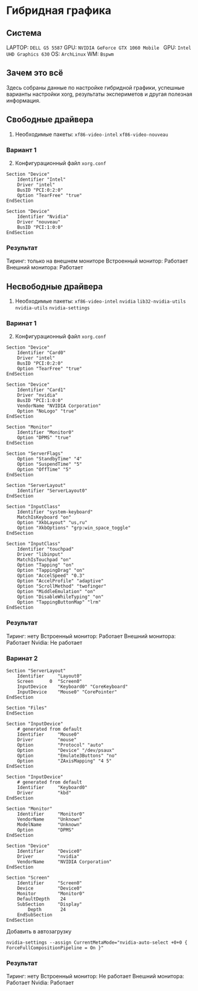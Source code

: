 # Гибридная графика

## Система
LAPTOP: `DELL G5 5587`
GPU: `NVIDIA GeForce GTX 1060 Mobile `
GPU: `Intel UHD Graphics 630`
OS: `ArchLinux`
WM: `Bspwm`

## Зачем это всё

Здесь собраны данные по настройке гибридной графики, успешные варианты настройки xorg, результаты экспериметов и другая полезная информация.

## Свободные драйвера

1. Необходимые пакеты: `xf86-video-intel` `xf86-video-nouveau`

### Вариант 1

2. Конфигурационный файл `xorg.conf`

~~~~
Section "Device"
	Identifier "Intel"
	Driver "intel"
	BusID "PCI:0:2:0"
	Option "TearFree" "true"
EndSection

Section "Device"
	Identifier "Nvidia"
	Driver "nouveau"
	BusID "PCI:1:0:0"
EndSection
~~~~

### Результат
Тиринг: только на внешнем мониторе
Встроенный монитор: Работает
Внешний монитора: Работает

## Несвободные драйвера

1. Необходимые пакеты: `xf86-video-intel` `nvidia` `lib32-nvidia-utils` `nvidia-utils` `nvidia-settings`

### Варинат 1

2. Конфигурационный файл `xorg.conf`

~~~~
Section "Device"
	Identifier "Card0"
	Driver "intel"
	BusID "PCI:0:2:0"
	Option "TearFree" "true"
EndSection

Section "Device"
	Identifier "Card1"
	Driver "nvidia"
	BusID "PCI:1:0:0"
	VendorName "NVIDIA Corporation"
	Option "NoLogo" "true"
EndSection

Section "Monitor"
	Identifier "Monitor0"
	Option "DPMS" "true"
EndSection

Section "ServerFlags"
	Option "StandbyTime" "4"
	Option "SuspendTime" "5"
	Option "OffTime" "5"
EndSection

Section "ServerLayout"
	Identifier "ServerLayout0"
EndSection

Section "InputClass"
	Identifier "system-keyboard"
	MatchIsKeyboard "on"
	Option "XkbLayout" "us,ru"
	Option "XkbOptions" "grp:win_space_toggle"
EndSection

Section "InputClass"
	Identifier "touchpad"
	Driver "libinput"
	MatchIsTouchpad "on"
	Option "Tapping" "on"
	Option "TappingDrag" "on"
	Option "AccelSpeed" "0.3"
	Option "AccelProfile" "adaptive"
	Option "ScrollMethod" "twofinger"
	Option "MiddleEmulation" "on"
	Option "DisableWhileTyping" "on"
	Option "TappingButtonMap" "lrm"
EndSection
~~~~

### Результат
Тиринг: нету
Встроенный монитор: Работает
Внешний монитора: Работает
Nvidia: Не работает

### Варинат 2

~~~~
Section "ServerLayout"
    Identifier     "Layout0"
    Screen      0  "Screen0"
    InputDevice    "Keyboard0" "CoreKeyboard"
    InputDevice    "Mouse0" "CorePointer"
EndSection

Section "Files"
EndSection

Section "InputDevice"
    # generated from default
    Identifier     "Mouse0"
    Driver         "mouse"
    Option         "Protocol" "auto"
    Option         "Device" "/dev/psaux"
    Option         "Emulate3Buttons" "no"
    Option         "ZAxisMapping" "4 5"
EndSection

Section "InputDevice"
    # generated from default
    Identifier     "Keyboard0"
    Driver         "kbd"
EndSection

Section "Monitor"
    Identifier     "Monitor0"
    VendorName     "Unknown"
    ModelName      "Unknown"
    Option         "DPMS"
EndSection

Section "Device"
    Identifier     "Device0"
    Driver         "nvidia"
    VendorName     "NVIDIA Corporation"
EndSection

Section "Screen"
    Identifier     "Screen0"
    Device         "Device0"
    Monitor        "Monitor0"
    DefaultDepth    24
    SubSection     "Display"
        Depth       24
    EndSubSection
EndSection
~~~~

Добавить в автозагрузку
~~~~
nvidia-settings --assign CurrentMetaMode="nvidia-auto-select +0+0 { ForceFullCompositionPipeline = On }"
~~~~

### Результат
Тиринг: нету
Встроенный монитор: Не работает
Внешний монитора: Работает
Nvidia: Работает